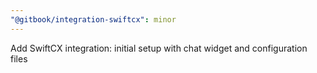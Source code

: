 ```yaml
---
"@gitbook/integration-swiftcx": minor
---
```


Add SwiftCX integration: initial setup with chat widget and configuration files
